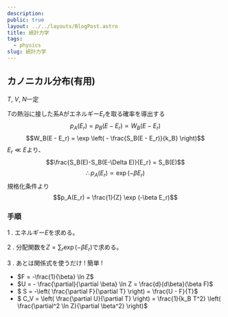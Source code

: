 ```yaml
---
description:
public: true
layout: ../../layouts/BlogPost.astro
title: 統計力学
tags:
  - physics
slug: 統計力学
---
```


</script>
<script type="text/javascript"
  src="http://cdn.mathjax.org/mathjax/latest/MathJax.js?config=TeX-AMS-MML_HTMLorMML">
</script>
<script type="text/x-mathjax-config">
MathJax.Hub.Config({
  tex2jax: {inlineMath: [['$','$'], ['\\(','\\)']]}
});
</script>
<script type="text/javascript"
  src="https://cdnjs.cloudflare.com/ajax/libs/mathjax/2.7.7/MathJax.js?config=TeX-AMS-MML_HTMLorMML">
</script>

## カノニカル分布(有用)

$T$, $V$, $N$一定

$T$の熱浴に接した系Aがエネルギー$E_r$を取る確率を導出する
$$p_A(E_r) = p_B(E - E_r) \propto W_B(E - E_r)$$
$$W_B(E - E_r) = \exp \left( - \frac{S_B(E - E_r)}{k_B} \right)$$
$E_r \ll E$より、
$$\frac{S_B(E)-S_B(E-\Delta E)}{E_r} = S_B(E)$$
$$\therefore p_A(E_r) \propto \exp (-\beta E_r)$$
規格化条件より
$$p_A(E_r) = \frac{1}{Z} \exp (-\beta E_r)$$

### 手順

1 . エネルギー$E$を求める。

2 . 分配関数を$Z = \sum_{r} \exp(-\beta E_r)$で求める。

3 . あとは関係式を使うだけ ! 簡単 !
+ $F = -\frac{1}{\beta} \ln Z$
+ $U = - \frac{\partial}{\partial \beta} \ln Z = \frac{d}{d\beta}(\beta F)$
+ $ S = -\left( \frac{\partial F}{\partial T} \right) = \frac{U - F}{T}$
+ $ C_V = \left( \frac{\partial U}{\partial T} \right) = \frac{1}{k_B T^2} \left( \frac{\partial^2 \ln Z}{\partial \beta^2} \right)$